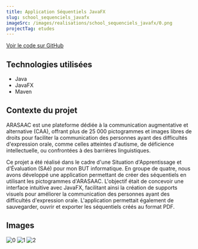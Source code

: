 ```yaml
---
title: Application Séquentiels JavaFX
slug: school_sequenciels_javafx
imageSrc: /images/realisations/school_sequenciels_javafx/0.png
projectTag: etudes
---
```

[Voir le code sur GitHub](https://github.com/Sunnathan-School/TP_Sequenciels_JavaFX)

## Technologies utilisées
- Java
- JavaFX
- Maven

## Contexte du projet
ARASAAC est une plateforme dédiée à la communication augmentative et alternative (CAA), offrant plus de 25 000 pictogrammes et images libres de droits pour faciliter la communication des personnes ayant des difficultés d'expression orale, comme celles atteintes d'autisme, de déficience intellectuelle, ou confrontées à des barrières linguistiques.

Ce projet a été réalisé dans le cadre d'une Situation d'Apprentissage et d'Évaluation (SAé) pour mon BUT informatique. En groupe de quatre, nous avons développé une application permettant de créer des séquentiels en utilisant les pictogrammes d'ARASAAC. L'objectif était de concevoir une interface intuitive avec JavaFX, facilitant ainsi la création de supports visuels pour améliorer la communication des personnes ayant des difficultés d'expression orale. L'application permettait également de sauvegarder, ouvrir et exporter les séquentiels créés au format PDF.



## Images

![0](/images/realisations/school_sequenciels_javafx/0.png)
![1](/images/realisations/school_sequenciels_javafx/1.png)
![2](/images/realisations/school_sequenciels_javafx/2.png)